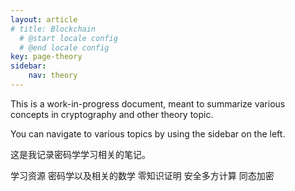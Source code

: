 ```yaml
---
layout: article
# title: Blockchain
  # @start locale config
  # @end locale config
key: page-theory
sidebar:
    nav: theory
---
```


This is a work-in-progress document, meant to summarize various concepts in cryptography and other theory topic.

You can navigate to various topics by using the sidebar on the left.

这是我记录密码学学习相关的笔记。

学习资源
密码学以及相关的数学
零知识证明
安全多方计算
同态加密
